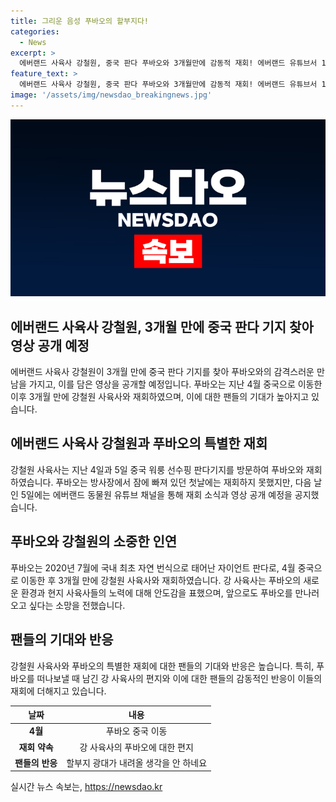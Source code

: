 ```yaml
---
title: 그리운 음성 푸바오의 할부지다!
categories:
  - News
excerpt: >
  에버랜드 사육사 강철원, 중국 판다 푸바오와 3개월만에 감동적 재회! 에버랜드 유튜브서 17일 영상 공개 예정. 팬들의 기대가 모이는 이번 만남은 푸바오가 중국으로 이동한 이후 3개월 만에 이뤄졌다. 강 사육사와 푸바오의 감격스러운 순간은 에버랜드 동물원 유튜브 채널 말하는 동물원 뿌빠TV에 공개될 예정이다. 강 사육사는 푸바오를 보며 잘 적응하고 있음을 확인했고, 팬들은 이번 재회 소식에 감동적인 반응을 보이고 있다.
feature_text: >
  에버랜드 사육사 강철원, 중국 판다 푸바오와 3개월만에 감동적 재회! 에버랜드 유튜브서 17일 영상 공개 예정. 팬들의 기대가 모이는 이번 만남은 푸바오가 중국으로 이동한 이후 3개월 만에 이뤄졌다. 강 사육사와 푸바오의 감격스러운 순간은 에버랜드 동물원 유튜브 채널 말하는 동물원 뿌빠TV에 공개될 예정이다. 강 사육사는 푸바오를 보며 잘 적응하고 있음을 확인했고, 팬들은 이번 재회 소식에 감동적인 반응을 보이고 있다.
image: '/assets/img/newsdao_breakingnews.jpg'
---
```


<p><img src="/assets/img/newsdao_breakingnews.jpg" alt="implanttips 속보" /></p>

<h2 data-ke-size="size26">에버랜드 사육사 강철원, 3개월 만에 중국 판다 기지 찾아 영상 공개 예정</h2>

<p data-ke-size="size16">에버랜드 사육사 강철원이 3개월 만에 중국 판다 기지를 찾아 푸바오와의 감격스러운 만남을 가지고, 이를 담은 영상을 공개할 예정입니다. 푸바오는 지난 4월 중국으로 이동한 이후 3개월 만에 강철원 사육사와 재회하였으며, 이에 대한 팬들의 기대가 높아지고 있습니다.</p>

<h2 data-ke-size="size24">에버랜드 사육사 강철원과 푸바오의 특별한 재회</h2>

<p data-ke-size="size16">강철원 사육사는 지난 4일과 5일 중국 워룽 선수핑 판다기지를 방문하여 푸바오와 재회하였습니다. 푸바오는 방사장에서 잠에 빠져 있던 첫날에는 재회하지 못했지만, 다음 날인 5일에는 에버랜드 동물원 유튜브 채널을 통해 재회 소식과 영상 공개 예정을 공지했습니다.</p>

<h2 data-ke-size="size24">푸바오와 강철원의 소중한 인연</h2>

<p data-ke-size="size16">푸바오는 2020년 7월에 국내 최초 자연 번식으로 태어난 자이언트 판다로, 4월 중국으로 이동한 후 3개월 만에 강철원 사육사와 재회하였습니다. 강 사육사는 푸바오의 새로운 환경과 현지 사육사들의 노력에 대해 안도감을 표했으며, 앞으로도 푸바오를 만나러 오고 싶다는 소망을 전했습니다.</p>

<h2 data-ke-size="size24">팬들의 기대와 반응</h2>

<p data-ke-size="size16">강철원 사육사와 푸바오의 특별한 재회에 대한 팬들의 기대와 반응은 높습니다. 특히, 푸바오를 떠나보낼 때 남긴 강 사육사의 편지와 이에 대한 팬들의 감동적인 반응이 이들의 재회에 더해지고 있습니다.</p>

<table>
    <thead>
        <tr>
            <th><b>날짜</b></th>
            <th><b>내용</b></th>
        </tr>
    </thead>
    <tbody>
        <tr>
            <td style="text-align: center; height: 17px;"><b>4월</b></td>
            <td style="text-align: center; height: 17px;">푸바오 중국 이동</td>
        </tr>
        <tr>
            <td style="text-align: center; height: 17px;"><b>재회 약속</b></td>
            <td style="text-align: center; height: 17px;">강 사육사의 푸바오에 대한 편지</td>
        </tr>
        <tr>
            <td style="text-align: center; height: 17px;"><b>팬들의 반응</b></td>
            <td style="text-align: center; height: 17px;">할부지 광대가 내려올 생각을 안 하네요</td>
        </tr>
    </tbody>
</table>
실시간 뉴스 속보는, <a href="https://newsdao.kr" rel="dofollow">https://newsdao.kr</a>


